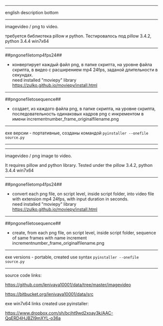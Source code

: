 ﻿--------------------------------------------------

english description bottom

--------------------------------------------------

imagevideo / png to video.

требуется библиотека pillow и python.
Тестировалось под pillow 3.4.2, python 3.4.4 win7x64

--------------------------------------------------

##pngonefiletomp4fps24##
- конвертирует каждый файл png, в папке скрипта, на уровне файла скрипта, в видео с расширением mp4 24fps, заданой длительности в секундах.  
need installed "moviepy" library  
https://zulko.github.io/moviepy/install.html

--------------------------------------------------

##pngonefiletosequence##
- создает, из каждого файла png, в папке скрипта, на уровне скрипта, последовательность одинаковых кадров png с инкрементом в имени incrementnumber\_frame\_originalfilename.png

--------------------------------------------------


exe версии - портативные, созданы командой
`pyinstaller --onefile source.py`

--------------------------------------------------
--------------------------------------------------

imagevideo / png image to video.

It requires pillow and python library.
Tested under the pillow 3.4.2, python 3.4.4 win7x64

--------------------------------------------------

##pngonefiletomp4fps24##
-  convert each png file, on script level, inside script folder, into video file with extension mp4 24fps, with input duration in seconds.  
need installed "moviepy" library  
https://zulko.github.io/moviepy/install.html

--------------------------------------------------

##pngonefiletosequence##
- create, from each png file, on script level, inside script folder, sequence of same frames with name increment incrementnumber\_frame\_originalfilename.png

--------------------------------------------------

exe versions - portable, created use syntax
`pyinstaller --onefile source.py`

--------------------------------------------------

source code links:

https://github.com/lenivaya10001/data/tree/master/imagevideo

https://bitbucket.org/lenivaya10001/data/src


exe win7x64 links created use pyinstaller:

https://www.dropbox.com/sh/bcjht9wd2xoay3k/AAC-QqERD4HJBZI9mXYL-o36a
